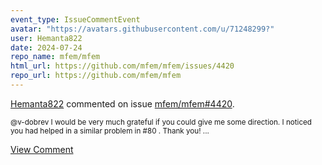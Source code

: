 ```yaml
---
event_type: IssueCommentEvent
avatar: "https://avatars.githubusercontent.com/u/71248299?"
user: Hemanta822
date: 2024-07-24
repo_name: mfem/mfem
html_url: https://github.com/mfem/mfem/issues/4420
repo_url: https://github.com/mfem/mfem
---
```


<a href='https://github.com/Hemanta822' target='_blank'>Hemanta822</a> commented on issue <a href='https://github.com/mfem/mfem/issues/4420' target='_blank'>mfem/mfem#4420</a>.

<small>@v-dobrev I would be very much grateful if you could give me some direction. I noticed you had helped in a similar problem in #80 . Thank you! ...</small>

<a href='https://github.com/mfem/mfem/issues/4420' target='_blank'>View Comment</a>